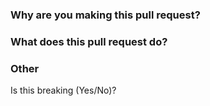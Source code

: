 ### Why are you making this pull request?
<!-- Some Stuff Here -->

### What does this pull request do?
<!-- Some More Stuff Here -->

### Other
<!-- Anything else you want to provide here -->


 Is this breaking (Yes/No)?
